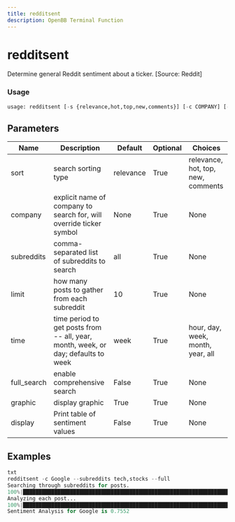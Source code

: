 ```yaml
---
title: redditsent
description: OpenBB Terminal Function
---
```


# redditsent

Determine general Reddit sentiment about a ticker. [Source: Reddit]

### Usage 
```python
usage: redditsent [-s {relevance,hot,top,new,comments}] [-c COMPANY] [--subreddits SUBREDDITS] [-l LIMIT] [-t {hour,day,week,month,year,all}] [--full] [-g] [-d]
```

## Parameters

| Name | Description | Default | Optional | Choices |
| ---- | ----------- | ------- | -------- | ------- |
| sort | search sorting type | relevance | True | relevance, hot, top, new, comments |
| company | explicit name of company to search for, will override ticker symbol | None | True | None |
| subreddits | comma-separated list of subreddits to search | all | True | None |
| limit | how many posts to gather from each subreddit | 10 | True | None |
| time | time period to get posts from -- all, year, month, week, or day; defaults to week | week | True | hour, day, week, month, year, all |
| full_search | enable comprehensive search | False | True | None |
| graphic | display graphic | True | True | None |
| display | Print table of sentiment values | False | True | None |


## Examples

```python
txt
redditsent -c Google --subreddits tech,stocks --full
Searching through subreddits for posts.
100%|█████████████████████████████████████████████████████████████████████████| 2/2 [00:0100:00,  1.84it/s]
Analyzing each post...
100%|███████████████████████████████████████████████████████████████████████| 10/10 [00:0400:00,  2.07it/s]
Sentiment Analysis for Google is 0.7552
```

